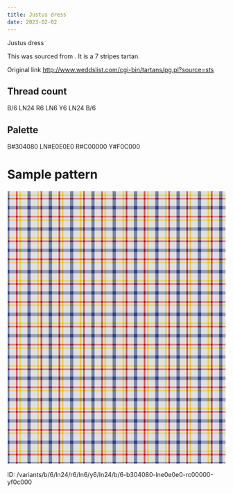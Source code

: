 ```yaml
---
title: Justus dress
date: 2023-02-02
---
```

Justus dress

This was sourced from <no value>.  It is a 7 stripes tartan.

Original link http://www.weddslist.com/cgi-bin/tartans/pg.pl?source=sts

## Thread count
B/6 LN24 R6 LN6 Y6 LN24 B/6

## Palette
B#304080 LN#E0E0E0 R#C00000 Y#F0C000

# Sample pattern

![Tartan detail](tartan.png "B/6 LN24 R6 LN6 Y6 LN24 B/6 tartan")

ID: /variants/b/6/ln24/r6/ln6/y6/ln24/b/6-b304080-lne0e0e0-rc00000-yf0c000